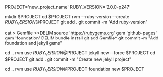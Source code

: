 PROJECT='new_project_name'
RUBY_VERSION='2.0.0-p247'

mkdir $PROJECT
cd $PROJECT
rvm --ruby-version --create $RUBY_VERSION@$PROJECT
git add .
git commit -m "Add ruby-version"

cat > Gemfile <<DELIM
source 'https://rubygems.org'
gem 'github-pages'
gem 'foundation'
DELIM
bundle install
git add Gemfile*
git commit -m "Add foundation and jekyll gems"

cd ..
rvm use $RUBY_VERSION@$PROJECT
jekyll new --force $PROJECT
cd $PROJECT
git add .
git commit -m "Create new jekyll project"

cd ..
rvm use $RUBY_VERSION@$PROJECT
foundation new $PROJECT
